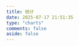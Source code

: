 ```yaml
---
title: 统计
date: 2025-07-17 21:51:35
type: "charts"
comments: false
aside: false
---
```


<script src="https://cdn.bootcdn.net/ajax/libs/echarts/4.9.0-rc.1/echarts.min.js"></script>

<!-- 文章发布时间统计图 --> <!-- 2024-09是从2024年9月开始计算 -->
<div id="posts-chart" data-start="2024-09" style="border-radius: 8px; height: 300px; padding: 10px;"></div>
<!-- 文章标签统计图 --> <!-- data-length="10" 是显示的标签数量 -->
<div id="tags-chart" data-length="10" style="border-radius: 8px; height: 300px; padding: 10px;"></div>
<!-- 文章分类统计图 -->
<div id="categories-chart" data-parent="true" style="border-radius: 8px; height: 300px; padding: 10px;"></div>